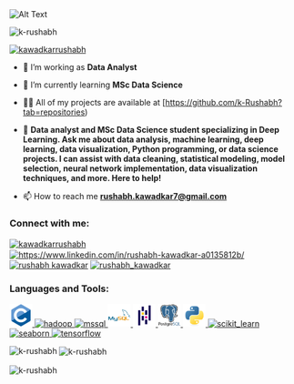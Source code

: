 <img src="https://github.com/k-Rushabh/LearningsCentral/blob/main/Github%20Themes.gif" alt="Alt Text" width="800" height="180">


<p align="left"> <img src="https://komarev.com/ghpvc/?username=k-rushabh&label=Profile%20views&color=0e75b6&style=flat" alt="k-rushabh" /> </p>

<p align="left"> <a href="https://twitter.com/kawadkarrushabh" target="blank"><img src="https://img.shields.io/twitter/follow/kawadkarrushabh?logo=twitter&style=for-the-badge" alt="kawadkarrushabh" /></a> </p>

- 🔭 I’m working as **Data Analyst**

- 🌱 I’m currently learning **MSc Data Science**

- 👨‍💻 All of my projects are available at [https://github.com/k-Rushabh?tab=repositories)

- 💬 **Data analyst and MSc Data Science student specializing in Deep Learning. Ask me about data analysis, machine learning, deep learning, data visualization, Python programming, or data science projects. I can assist with data cleaning, statistical modeling, model selection, neural network implementation, data visualization techniques, and more. Here to help!**

- 📫 How to reach me **rushabh.kawadkar7@gmail.com**

<h3 align="left">Connect with me:</h3>
<p align="left">
<a href="https://twitter.com/kawadkarrushabh" target="blank"><img align="center" src="https://raw.githubusercontent.com/rahuldkjain/github-profile-readme-generator/master/src/images/icons/Social/twitter.svg" alt="kawadkarrushabh" height="30" width="40" /></a>
<a href="https://www.linkedin.com/in/rushabh-kawadkar-a0135812b/" target="blank"><img align="center" src="https://raw.githubusercontent.com/rahuldkjain/github-profile-readme-generator/master/src/images/icons/Social/linked-in-alt.svg" alt="https://www.linkedin.com/in/rushabh-kawadkar-a0135812b/" height="30" width="40" /></a>
<a href="https://kaggle.com/rushabh kawadkar" target="blank"><img align="center" src="https://raw.githubusercontent.com/rahuldkjain/github-profile-readme-generator/master/src/images/icons/Social/kaggle.svg" alt="rushabh kawadkar" height="30" width="40" /></a>
<a href="https://instagram.com/rushabh_kawadkar" target="blank"><img align="center" src="https://raw.githubusercontent.com/rahuldkjain/github-profile-readme-generator/master/src/images/icons/Social/instagram.svg" alt="rushabh_kawadkar" height="30" width="40" /></a>
</p>

<h3 align="left">Languages and Tools:</h3>
<p align="left"> <a href="https://www.cprogramming.com/" target="_blank" rel="noreferrer"> <img src="https://raw.githubusercontent.com/devicons/devicon/master/icons/c/c-original.svg" alt="c" width="40" height="40"/> </a> <a href="https://hadoop.apache.org/" target="_blank" rel="noreferrer"> <img src="https://www.vectorlogo.zone/logos/apache_hadoop/apache_hadoop-icon.svg" alt="hadoop" width="40" height="40"/> </a> <a href="https://www.microsoft.com/en-us/sql-server" target="_blank" rel="noreferrer"> <img src="https://www.svgrepo.com/show/303229/microsoft-sql-server-logo.svg" alt="mssql" width="40" height="40"/> </a> <a href="https://www.mysql.com/" target="_blank" rel="noreferrer"> <img src="https://raw.githubusercontent.com/devicons/devicon/master/icons/mysql/mysql-original-wordmark.svg" alt="mysql" width="40" height="40"/> </a> <a href="https://pandas.pydata.org/" target="_blank" rel="noreferrer"> <img src="https://raw.githubusercontent.com/devicons/devicon/2ae2a900d2f041da66e950e4d48052658d850630/icons/pandas/pandas-original.svg" alt="pandas" width="40" height="40"/> </a> <a href="https://www.postgresql.org" target="_blank" rel="noreferrer"> <img src="https://raw.githubusercontent.com/devicons/devicon/master/icons/postgresql/postgresql-original-wordmark.svg" alt="postgresql" width="40" height="40"/> </a> <a href="https://www.python.org" target="_blank" rel="noreferrer"> <img src="https://raw.githubusercontent.com/devicons/devicon/master/icons/python/python-original.svg" alt="python" width="40" height="40"/> </a> <a href="https://scikit-learn.org/" target="_blank" rel="noreferrer"> <img src="https://upload.wikimedia.org/wikipedia/commons/0/05/Scikit_learn_logo_small.svg" alt="scikit_learn" width="40" height="40"/> </a> <a href="https://seaborn.pydata.org/" target="_blank" rel="noreferrer"> <img src="https://seaborn.pydata.org/_images/logo-mark-lightbg.svg" alt="seaborn" width="40" height="40"/> </a> <a href="https://www.tensorflow.org" target="_blank" rel="noreferrer"> <img src="https://www.vectorlogo.zone/logos/tensorflow/tensorflow-icon.svg" alt="tensorflow" width="40" height="40"/> </a> </p>

<p><img align="left" src="https://github-readme-stats.vercel.app/api/top-langs?username=k-rushabh&show_icons=true&locale=en&layout=compact" alt="k-rushabh" /></p>

<p>&nbsp;<img align="center" src="https://github-readme-stats.vercel.app/api?username=k-rushabh&show_icons=true&locale=en" alt="k-rushabh" /></p>

<p><img align="center" src="https://github-readme-streak-stats.herokuapp.com/?user=k-rushabh&" alt="k-rushabh" /></p>
